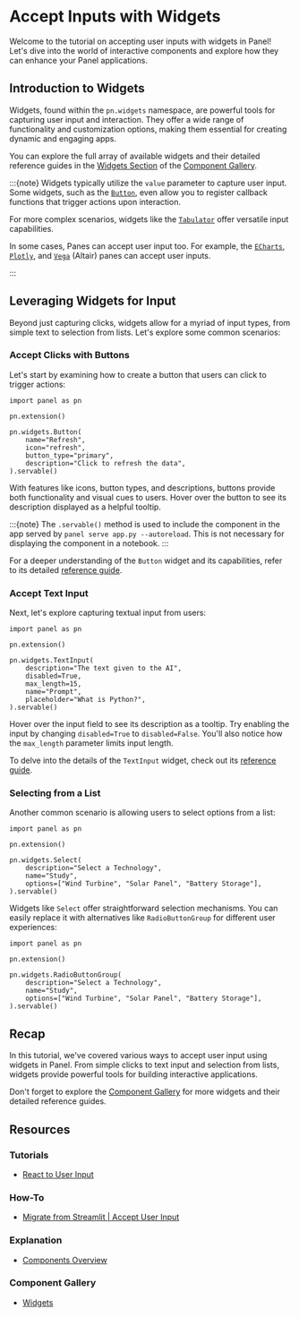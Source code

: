 # Accept Inputs with Widgets

Welcome to the tutorial on accepting user inputs with widgets in Panel! Let's dive into the world of interactive components and explore how they can enhance your Panel applications.

## Introduction to Widgets

Widgets, found within the `pn.widgets` namespace, are powerful tools for capturing user input and interaction. They offer a wide range of functionality and customization options, making them essential for creating dynamic and engaging apps.

You can explore the full array of available widgets and their detailed reference guides in the [Widgets Section](https://panel.holoviz.org/reference/index.html#widgets) of the [Component Gallery](../../reference/index.md).

:::{note}
Widgets typically utilize the `value` parameter to capture user input.
Some widgets, such as the [`Button`](../../reference/widgets/Button.ipynb), even allow you to register callback functions that trigger actions upon interaction.

For more complex scenarios, widgets like the [`Tabulator`](../../reference/widgets/Tabulator.ipynb) offer versatile input capabilities.

In some cases, Panes can accept user input too. For example, the [`ECharts`](../../reference/panes/ECharts.ipynb), [`Plotly`](../../reference/panes/Plotly.ipynb), and [`Vega`](../../reference/panes/Vega.ipynb) (Altair) panes can accept user inputs.

:::

## Leveraging Widgets for Input

Beyond just capturing clicks, widgets allow for a myriad of input types, from simple text to selection from lists. Let's explore some common scenarios:

### Accept Clicks with Buttons

Let's start by examining how to create a button that users can click to trigger actions:

```{pyodide}
import panel as pn

pn.extension()

pn.widgets.Button(
    name="Refresh",
    icon="refresh",
    button_type="primary",
    description="Click to refresh the data",
).servable()
```

With features like icons, button types, and descriptions, buttons provide both functionality and visual cues to users. Hover over the button to see its description displayed as a helpful tooltip.

:::{note}
The `.servable()` method is used to include the component in the app served by `panel serve app.py --autoreload`. This is not necessary for displaying the component in a notebook.
:::

For a deeper understanding of the `Button` widget and its capabilities, refer to its detailed [reference guide](../../reference/widgets/Button.ipynb).

### Accept Text Input

Next, let's explore capturing textual input from users:

```{pyodide}
import panel as pn

pn.extension()

pn.widgets.TextInput(
    description="The text given to the AI",
    disabled=True,
    max_length=15,
    name="Prompt",
    placeholder="What is Python?",
).servable()
```

Hover over the input field to see its description as a tooltip. Try enabling the input by changing `disabled=True` to `disabled=False`. You'll also notice how the `max_length` parameter limits input length.

To delve into the details of the `TextInput` widget, check out its [reference guide](../../reference/widgets/TextInput.ipynb).

### Selecting from a List

Another common scenario is allowing users to select options from a list:

```{pyodide}
import panel as pn

pn.extension()

pn.widgets.Select(
    description="Select a Technology",
    name="Study",
    options=["Wind Turbine", "Solar Panel", "Battery Storage"],
).servable()
```

Widgets like `Select` offer straightforward selection mechanisms. You can easily replace it with alternatives like `RadioButtonGroup` for different user experiences:

```{pyodide}
import panel as pn

pn.extension()

pn.widgets.RadioButtonGroup(
    description="Select a Technology",
    name="Study",
    options=["Wind Turbine", "Solar Panel", "Battery Storage"],
).servable()
```

## Recap

In this tutorial, we've covered various ways to accept user input using widgets in Panel. From simple clicks to text input and selection from lists, widgets provide powerful tools for building interactive applications.

Don't forget to explore the [Component Gallery](https://panel.holoviz.org/reference/index.html#widgets) for more widgets and their detailed reference guides.

## Resources

### Tutorials

- [React to User Input](pn_bind.md)

### How-To

- [Migrate from Streamlit | Accept User Input](../../how_to/streamlit_migration/widgets.md)

### Explanation

- [Components Overview](../../explanation/components/components_overview.md)

### Component Gallery

- [Widgets](https://panel.holoviz.org/reference/index.html#widgets)

